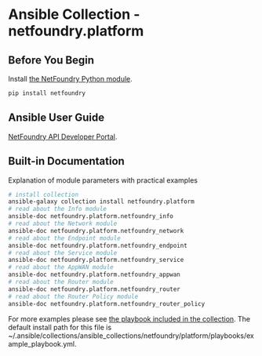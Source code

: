 # Ansible Collection - netfoundry.platform

## Before You Begin

Install [the NetFoundry Python module](/guides/python).

```bash
pip install netfoundry
```

## Ansible User Guide

[NetFoundry API Developer Portal](https://developer.netfoundry.io/guides/ansible).


## Built-in Documentation

Explanation of module parameters with practical examples

```bash
# install collection
ansible-galaxy collection install netfoundry.platform
# read about the Info module
ansible-doc netfoundry.platform.netfoundry_info
# read about the Network module
ansible-doc netfoundry.platform.netfoundry_network
# read about the Endpoint module
ansible-doc netfoundry.platform.netfoundry_endpoint
# read about the Service module
ansible-doc netfoundry.platform.netfoundry_service
# read about the AppWAN module
ansible-doc netfoundry.platform.netfoundry_appwan
# read about the Router module
ansible-doc netfoundry.platform.netfoundry_router
# read about the Router Policy module
ansible-doc netfoundry.platform.netfoundry_router_policy
```

For more examples please see [the playbook included in the collection](https://github.com/netfoundry/developer-tools/blob/master/ansible_collections/netfoundry/platform/playbooks/example_playbook.yml). The default install path for this file is ~/.ansible/collections/ansible_collections/netfoundry/platform/playbooks/example_playbook.yml.
